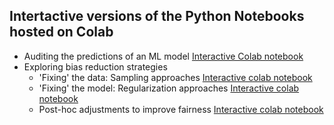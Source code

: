 ## Intertactive versions of the Python Notebooks hosted on Colab
  
  * Auditing the predictions of an ML model [Interactive Colab notebook](https://colab.research.google.com/github/dssg/fairness_tutorial/blob/master/notebooks/single_model_audit.ipynb)
  * Exploring bias reduction strategies
      + 'Fixing' the data: Sampling approaches [Interactive colab notebook](https://colab.research.google.com/github/dssg/fairness_tutorial/blob/master/notebooks/resampling.ipynb)
      + 'Fixing' the model: Regularization approaches [Interactive colab notebook](https://colab.research.google.com/github/dssg/fairness_tutorial/blob/master/notebooks/fairlearn_reductions.ipynb)
      + Post-hoc adjustments to improve fairness [Interactive colab notebook](https://colab.research.google.com/github/dssg/fairness_tutorial/blob/master/notebooks/equalizing_recall.ipynb)
